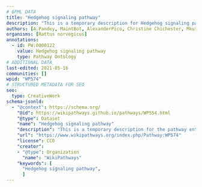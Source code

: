 ```yaml
---
# GPML DATA
title: "Hedgehog signaling pathway"
description: "This is a temporary description for Hedgehog signaling pathway"
authors: [A.Pandey, MaintBot, AlexanderPico, Christine Chichester, Mkutmon, Eweitz]
organisms: [Rattus norvegicus]
annotations:
  - id: PW:0000122
    value: Hedgehog signaling pathway
    type: Pathway Ontology
# ADDITIONAL DATA
last-edited: 2021-05-16
communities: []
wpid: "WP574"
# STRUCTURED METADATA FOR SEO
seo:
  type: CreativeWork
schema-jsonld:
  - "@context": https://schema.org/
    "@id": https://wikipathways.github.io/pathways/WP554.html
    "@type": Dataset
    "name": "Hedgehog signaling pathway"
    "description": "This is a temporary description for the pathway entitled: Hedgehog signaling pathway"
    "url": "https://www.wikipathways.org/index.php/Pathway:WP574"
    "license": CC0
    "creator":
    - "@type": Organization
      "name": "WikiPathways"
    "keywords": [
      "Hedgehog signaling pathway",
      ]
---
```

